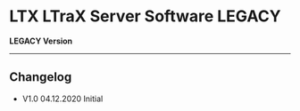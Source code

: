 # LTX LTraX Server Software **LEGACY** #
**LEGACY Version**

---

## Changelog ##
- V1.0 04.12.2020 Initial
